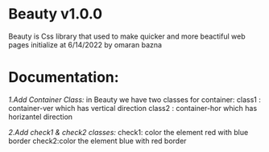 # Beauty v1.0.0
Beauty is Css library that used to make quicker and more beactiful web pages 
initialize at 6/14/2022
by omaran bazna 
# Documentation:

_*1.Add Container Class:*_
in Beauty we have two classes for container:
  class1 : container-ver which has vertical direction 
  class2 : container-hor which has horizantel direction 

_*2.Add check1 & check2 classes:*_
check1: color the element red with blue border
check2:color the element blue with red border
